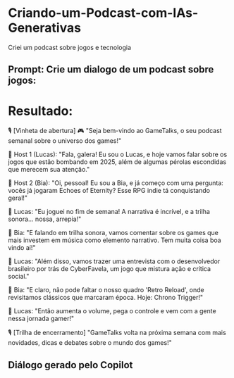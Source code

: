 # Criando-um-Podcast-com-IAs-Generativas
Criei um podcast sobre jogos e tecnologia 

## Prompt: Crie um dialogo de um podcast sobre jogos:

# Resultado: 
🎙️ [Vinheta de abertura] 🎮 "Seja bem-vindo ao GameTalks, o seu podcast semanal sobre o universo dos games!"

👤 Host 1 (Lucas): "Fala, galera! Eu sou o Lucas, e hoje vamos falar sobre os jogos que estão bombando em 2025, além de algumas pérolas escondidas que merecem sua atenção."

👤 Host 2 (Bia): "Oi, pessoal! Eu sou a Bia, e já começo com uma pergunta: vocês já jogaram Echoes of Eternity? Esse RPG indie tá conquistando geral!"

👤 Lucas: "Eu joguei no fim de semana! A narrativa é incrível, e a trilha sonora… nossa, arrepia!"

👤 Bia: "E falando em trilha sonora, vamos comentar sobre os games que mais investem em música como elemento narrativo. Tem muita coisa boa vindo aí!"

👤 Lucas: "Além disso, vamos trazer uma entrevista com o desenvolvedor brasileiro por trás de CyberFavela, um jogo que mistura ação e crítica social."

👤 Bia: "E claro, não pode faltar o nosso quadro 'Retro Reload', onde revisitamos clássicos que marcaram época. Hoje: Chrono Trigger!"

👤 Lucas: "Então aumenta o volume, pega o controle e vem com a gente nessa jornada gamer!"

🎙️ [Trilha de encerramento] "GameTalks volta na próxima semana com mais novidades, dicas e debates sobre o mundo dos games!"

 ## Diálogo gerado pelo Copilot
